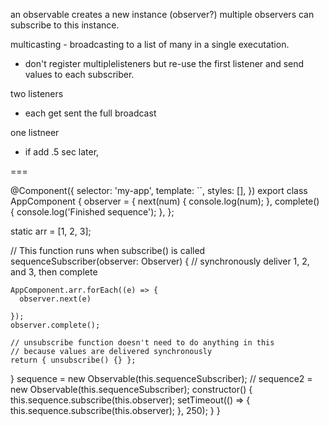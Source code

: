 
an observable creates a new instance (observer?)
multiple observers can subscribe to this instance.  

multicasting - broadcasting to a list of many in a single executation.  
- don't register multiplelisteners but re-use the first listener and send values to each subscriber.



two listeners
- each get sent the full broadcast


one listneer 
- if add .5 sec later, 


===

@Component({
  selector: 'my-app',
  template: ``,
  styles: [],
})
export class AppComponent {
  observer = {
    next(num) {
      console.log(num);
    },
    complete() {
      console.log('Finished sequence');
    },
  };

  static arr = [1, 2, 3];

  // This function runs when subscribe() is called
  sequenceSubscriber(observer: Observer<number>) {
    // synchronously deliver 1, 2, and 3, then complete

    AppComponent.arr.forEach((e) => {
      observer.next(e)
      
    });
    observer.complete();

    // unsubscribe function doesn't need to do anything in this
    // because values are delivered synchronously
    return { unsubscribe() {} };
  }
  sequence = new Observable(this.sequenceSubscriber);
  // sequence2 = new Observable(this.sequenceSubscriber);
  constructor() {
    this.sequence.subscribe(this.observer);
    setTimeout(() => {
      this.sequence.subscribe(this.observer);
    }, 250);
  }
}